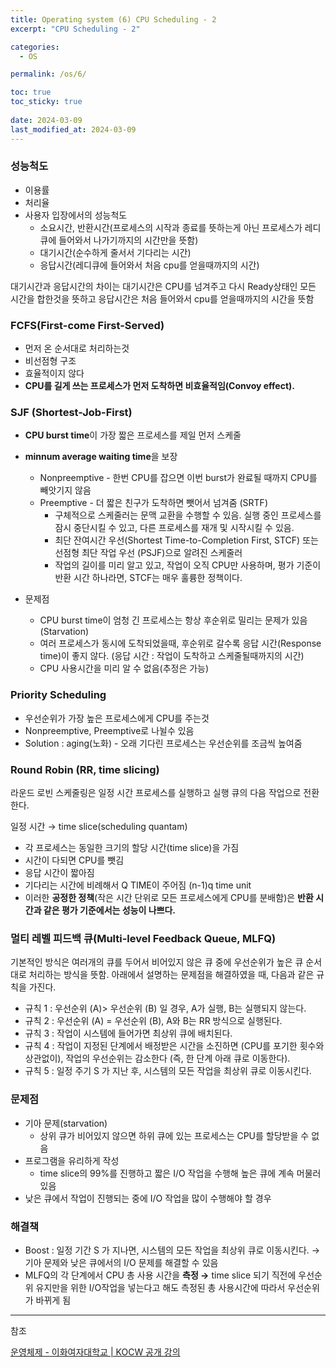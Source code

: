 ```yaml
---
title: Operating system (6) CPU Scheduling - 2
excerpt: "CPU Scheduling - 2"

categories:
  - OS

permalink: /os/6/

toc: true
toc_sticky: true
 
date: 2024-03-09
last_modified_at: 2024-03-09
---
```

### 성능척도

- 이용률
- 처리율
- 사용자 입장에서의 성능척도
    - 소요시간, 반환시간(프로세스의 시작과 종료를 뜻하는게 아닌 프로세스가 레디큐에 들어와서 나가기까지의 시간만을 뜻함)
    - 대기시간(순수하게 줄서서 기다리는 시간)
    - 응답시간(레디큐에 들어와서 처음 cpu를 얻을때까지의 시간)

대기시간과 응답시간의 차이는 대기시간은 CPU를 넘겨주고 다시 Ready상태인 모든 시간을 합한것을 뜻하고 응답시간은 처음 들어와서 cpu를 얻을때까지의 시간을 뜻함

### FCFS(First-come First-Served)

- 먼저 온 순서대로 처리하는것
- 비선점형 구조
- 효율적이지 않다
- **CPU를 길게 쓰는 프로세스가 먼저 도착하면 비효율적임(Convoy effect).**

### SJF (Shortest-Job-First)

- **CPU burst time**이 가장 짧은 프로세스를 제일 먼저 스케줄
- **minnum average waiting time**을 보장
    - Nonpreemptive - 한번 CPU를 잡으면 이번 burst가 완료될 때까지 CPU를 빼앗기지 않음
    - Preemptive - 더 짧은 친구가 도착하면 뺏어서 넘겨줌 (SRTF)
        - 구체적으로 스케줄러는 문맥 교환을 수행할 수 있음. 실행 중인 프로세스를 잠시 중단시킬 수 있고, 다른 프로세스를 재개 및 시작시킬 수 있음.
        - 최단 잔여시간 우선(Shortest Time-to-Completion First, STCF) 또는 선점형 최단 작업 우선 (PSJF)으로 알려진 스케줄러
        - 작업의 길이를 미리 알고 있고, 작업이 오직 CPU만 사용하며, 평가 기준이 반환 시간 하나라면, STCF는 매우 훌륭한 정책이다.

- 문제점
    - CPU burst time이 엄청 긴 프로세스는 항상 후순위로 밀리는 문제가 있음(Starvation)
    - 여러 프로세스가 동시에 도착되었을때, 후순위로 갈수록 응답 시간(Response time)이 좋지 않다. (응답 시간 : 작업이 도착하고 스케줄될때까지의 시간)
    - CPU 사용시간을 미리 알 수 없음(추정은 가능)

### Priority Scheduling

- 우선순위가 가장 높은 프로세스에게 CPU를 주는것
- Nonpreemptive, Preemptive로 나뉠수 있음
- Solution : aging(노화) - 오래 기다린 프로세스는 우선순위를 조금씩 높여줌

### Round Robin (RR, time slicing)

라운드 로빈 스케줄링은 일정 시간 프로세스를 실행하고 실행 큐의 다음 작업으로 전환한다.

일정 시간 → time slice(scheduling quantam)

- 각 프로세스는 동일한 크기의 할당 시간(time slice)을 가짐
- 시간이 다되면 CPU를 뺏김
- 응답 시간이 짧아짐
- 기다리는 시간에 비례해서 Q TIME이 주어짐 (n-1)q time unit
- 이러한 **공정한 정책**(작은 시간 단위로 모든 프로세스에게 CPU를 분배함)은 **반환 시간과 같은 평가 기준에서는 성능이 나쁘다.**

### 멀티 레벨 피드백 큐(Multi-level Feedback Queue, MLFQ)

기본적인 방식은 여러개의 큐를 두어서 비어있지 않은 큐 중에 우선순위가 높은 큐 순서대로 처리하는 방식을 뜻함. 아래에서 설명하는 문제점을 해결하였을 때, 다음과 같은 규칙을 가진다.

- 규칙 1 : 우선순위 (A)> 우선순위 (B) 일 경우, A가 실행, B는 실행되지 않는다.
- 규칙 2 : 우선순위 (A) = 우선순위 (B), A와 B는 RR 방식으로 실행된다.
- 규칙 3 : 작업이 시스템에 들어가면 최상위 큐에 배치된다.
- 규칙 4 : 작업이 지정된 단계에서 배정받은 시간을 소진하면 (CPU를 포기한 횟수와
상관없이), 작업의 우선순위는 감소한다 (즉, 한 단계 아래 큐로 이동한다).
- 규칙 5 : 일정 주기 S 가 지난 후, 시스템의 모든 작업을 최상위 큐로 이동시킨다.

### 문제점

- 기아 문제(starvation)
    - 상위 큐가 비어있지 않으면 하위 큐에 있는 프로세스는 CPU를 할당받을 수 없음
- 프로그램을 유리하게 작성
    - time slice의 99%를 진행하고 짧은 I/O 작업을 수행해 높은 큐에 계속 머물러있음
- 낮은 큐에서 작업이 진행되는 중에 I/O 작업을 많이 수행해야 할 경우

### 해결책

- Boost : 일정 기간 S 가 지나면, 시스템의 모든 작업을 최상위 큐로 이동시킨다. → 기아 문제와 낮은 큐에서의 I/O 문제를 해결할 수 있음
- MLFQ의 각 단계에서 CPU 총 사용 시간을 **측정 →** time slice 되기 직전에 우선순위 유지만을 위한 I/O작업을 넣는다고 해도 측정된 총 사용시간에 따라서 우선순위가 바뀌게 됨

---

참조

[운영체제 - 이화여자대학교 | KOCW 공개 강의](http://www.kocw.net/home/search/kemView.do?kemId=1046323)